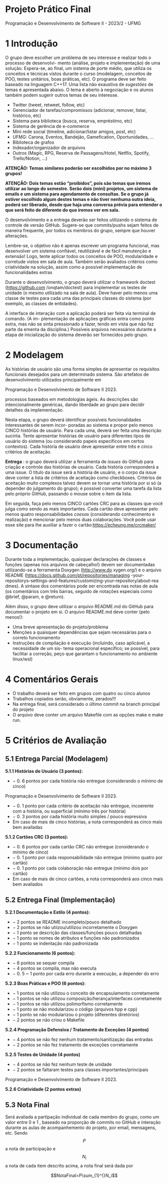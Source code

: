 # Projeto Prático Final

Programação e Desenvolvimento de Software II - 2023/2 - UFMG

# 1 Introdução

O grupo deve escolher um problema de seu interesse e realizar todo o processo de desenvolvi-
mento (análise, projeto e implementação) de uma solução. Espera-se, ao final, um sistema de
porte médio, que utiliza os conceitos e técnicas vistos durante o curso (modelagem, conceitos
de POO, testes unitários, boas práticas, etc). O programa deve ser feito baseado na linguagem
C++17. Uma lista não exaustiva de _sugestões_ de temas é apresentada abaixo. O tema é aberto
à negociação e os alunos também podem sugerir outros temas de seu interesse.

- Twitter (tweet, retweet, follow, etc)
- Gerenciador de tarefas/compromissos (adicionar, remover, listar, histórico, etc)
- Sistema para biblioteca (busca, reserva, empréstimo, etc)
- Sistema de gerência de e-commerce
- Mini rede social (timeline, adicionar/listar amigos, post, etc)
- UFMG: Carona, Eventos, Bandejão, Gamefication, Oportunidades, ...
- Biblioteca de grafos
- Indexador/organizador de arquivos
- Outros (Magic, RPG, Reserva de Passagens/Hotel, Netflix, Spotify, Trello/Notion, ...)

**ATENÇÃO: Temas similares poderão ser escolhidos por no máximo 3 grupos!**

**ATENÇÃO: Dois temas estão “proibidos”, pois são temas que iremos utilizar ao
longo do semestre. Serão dois (mini) projetos, um sistema de emails e um sistema
para agendamento de consultas. Se o grupo já estiver escolhido algum destes temas
e não tiver nenhuma outra ideia, poderá ser liberado, desde que haja uma conversa
prévia para entender o que será feito de diferente do que iremos ver em sala.**

O desenvolvimento e a entrega deverão ser feitos utilizando o sistema de controle de versão
GitHub. Sugere-se que commits/pushs sejam feitos de maneira frequente, por todos os membros
do grupo, sempre que houver alterações.

Lembre-se, o objetivo não é apenas escrever um programa funcional, mas desenvolver um sistema
confiável, reutilizável e de fácil manutenção e extensão! Logo, tente aplicar todos os conceitos de
POO, modularidade e corretude vistos em sala de aula. Também serão avaliados critérios como
criatividade na solução, assim como a possível implementação de funcionalidades extras

Durante o desenvolvimento, o grupo deverá utilizar o framework doctest (https://github.com
/onqtam/doctest) para implementar os testes de unidade (o mesmo utilizado na sala de aula).
Deve haver pelo menos uma classe de testes para cada uma das principais classes do sistema
(por exemplo, as classes de entidades).

A interface de interação com a aplicação poderá ser feita via terminal de comando. (A im-
plementação de aplicações gráficas entra como ponto extra, mas não se sinta pressionado a
fazer, tendo em vista que não faz parte da ementa da disciplina.) Possíveis arquivos necessários
durante a etapa de inicialização do sistema deverão ser fornecidos pelo grupo.

# 2 Modelagem

As histórias de usuário são uma forma simples de apresentar os requisitos funcionais desejados
para um determinado sistema. São artefatos de desenvolvimento utilizados principalmente em


Programação e Desenvolvimento de Software II
2023.

processos baseados em metodologias ágeis. As descrições são intencionalmente genéricas, dando
liberdade ao grupo para decidir detalhes da implementação.

Nesta etapa, o grupo deverá identificar possíveis funcionalidades interessantes de serem incor-
poradas ao sistema e propor pelo menos CINCO histórias de usuário. Para cada uma, deverá
ser feita uma descrição sucinta. Tente apresentar histórias de usuário para diferentes tipos de
usuário do sistema (ou considerando papeis específicos em certos contextos). Cada história de
usuário deve apresentar entre três e cinco critérios de aceitação.

**Entrega** : o grupo deverá utilizar a ferramenta de _issues_ do GitHub para criação e controle
das histórias de usuário. Cada história corresponderá a uma issue. O título da issue será
a história de usuário, e o corpo da issue deve conter a lista de critérios de aceitação como
checkboxes. Critérios de aceitação muito complexos talvez devem se tornar uma história por si
só (a depender do julgamento do grupo); é possível converter uma tarefa da lista pelo próprio
GitHub, passando o mouse sobre o item da lista.

Em seguida, faça pelo menos CINCO cartões CRC para as classes que você julga como sendo
as mais importantes. Cada cartão deve apresentar pelo menos quatro responsabilidades _coesas_
(considerando conhecimento e realização) e mencionar pelo menos duas colaborações. Você
pode usar esse site para lhe auxiliar a fazer o cartão:https://echeung.me/crcmaker/

# 3 Documentação

Durante toda a implementação, quaisquer declarações de classes e funções (apenas nos arquivos
de cabeçalho!) devem ser documentadas utilizando-se a ferramenta Doxygen (http://www.do
xygen.org/) e o arquivo README (https://docs.github.com/pt/repositories/managing
-your-repositorys-settings-and-features/customizing-your-repository/about-rea
dmes). A sintaxe dos comentários pode ser encontrada nas notas de aula (os comentários com
três barras, seguido de notações especiais como @brief, @param, e @return).

Além disso, o grupo deve utilizar o arquivo README.md do GitHub para documentar o projeto
em si. O arquivo README.md deve conter (pelo menos!):

- Uma breve apresentação do projeto/problema
- Menções a quaisquer dependências que sejam necessárias para o correto funcionamento
- Instruções de compilação e execução (incluindo, caso aplicável, a necessidade de um sis-
    tema operacional específico; se possível, para facilitar a correção, peço que garantam o
    funcionamento no ambiente linux/wsl)

# 4 Comentários Gerais

- O trabalho deverá ser feito em grupos com quatro ou cinco alunos
- Trabalhos copiados serão, obviamente, zerados!!!
- Na entrega final, será considerado o último commit na branch principal do projeto
- O arquivo deve conter um arquivo Makefile com as opções make e make run.

# 5 Critérios de Avaliação

## 5.1 Entrega Parcial (Modelagem)

**5.1.1 Histórias de Usuário (3 pontos):**

- − 0. 6 pontos por cada história não entregue (considerando o mínimo de cinco)


Programação e Desenvolvimento de Software II
2023.

- − 0. 1 ponto por cada critério de aceitação não entregue, incoerente com a história, ou
    superficial (mínimo três por história)
- − 0. 3 pontos por cada história muito simples / pouco expressiva
- Em caso de mais de cinco histórias, a nota corresponderá as cinco mais bem availadas

**5.1.2 Cartões CRC (3 pontos):**

- − 0. 6 pontos por cada cartão CRC não entregue (considerando o mínimo de cinco)
- − 0. 1 ponto por cada responsabilidade não entregue (mínimo quatro por cartão)
- − 0. 1 ponto por cada colaboração não entregue (mínimo dois por cartão)
- Em caso de mais de cinco cartões, a nota corresponderá aos cinco mais bem avaliados

## 5.2 Entrega Final (Implementação)

**5.2.1 Documentação e Estilo (4 pontos):**

- − 2 pontos se README incompleto/pouco detalhado
- − 2 pontos se não utiizou/utilizou incorretamente o Doxygen
- − 1 ponto se descrição das classes/funções pouco detalhadas
- − 1 ponto se nomes de atributos e funções não padronizados
- − 1 ponto se indentação não padronizada

**5.2.2 Funcionamento (6 pontos):**

- − 6 pontos se sequer compila
- − 4 pontos se compila, mas não executa
- − 0. 5 ~ 1 ponto por cada erro durante a execução, a depender do erro

**5.2.3 Boas Práticas e POO (6 pontos):**

- − 1 pontos se não utilizou o conceito de encapsulamento corretamente
- − 1 pontos se não utilizou composição/herança/interfaces corretamente
- − 1 pontos se não utilizou polimorfismo corretamente
- − 1 ponto se não modularizou o código (arquivos hpp e cpp)
- − 1 ponto se não modularizou o projeto (diferentes diretórios)
- − 2 pontos se não criou o Makefile

**5.2.4 Programação Defensiva / Tratamento de Exceções (4 pontos)**

- − 4 pontos se não fez nenhum tratamento/sanitização das entradas
- − 2 pontos se não fez tratamento de exceções corretamente

**5.2.5 Testes de Unidade (4 pontos)**

- − 4 pontos se não fez nenhum teste de unidade
- − 2 pontos se faltaram testes para classes importantes/principais


Programação e Desenvolvimento de Software II
2023.

**5.2.6 Criatividade (2 pontos extras)**

## 5.3 Nota Final

Será avaliada a partipação individual de cada membro do grupo, como um valor entre 0 e 1 ,
baseado na proporção de commits no GitHub e interação durante as aulas de acompanhemento
do projeto, por email, mensagens, etc. Sendo $$P$$ a nota de participação e $$N_i$$ a nota de cada
item descrito acima, a nota final será dada por

$$NotaFinal=P\sum_{1}^{}N_i$$

